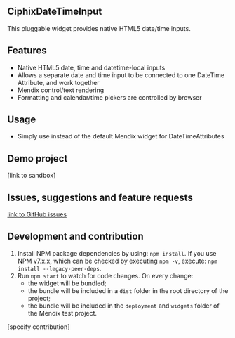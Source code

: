 ## CiphixDateTimeInput
This pluggable widget provides native HTML5 date/time inputs.

## Features
- Native HTML5 date, time and datetime-local inputs
- Allows a separate date and time input to be connected to one DateTime Attribute, and work together
- Mendix control/text rendering
- Formatting and calendar/time pickers are controlled by browser

## Usage
- Simply use instead of the default Mendix widget for DateTimeAttributes

## Demo project
[link to sandbox]

## Issues, suggestions and feature requests
[link to GitHub issues](https://github.com/Ciphix/ciphixDateTimeInput/issues)

## Development and contribution

1. Install NPM package dependencies by using: `npm install`. If you use NPM v7.x.x, which can be checked by executing `npm -v`, execute: `npm install --legacy-peer-deps`.
1. Run `npm start` to watch for code changes. On every change:
    - the widget will be bundled;
    - the bundle will be included in a `dist` folder in the root directory of the project;
    - the bundle will be included in the `deployment` and `widgets` folder of the Mendix test project.

[specify contribution]
